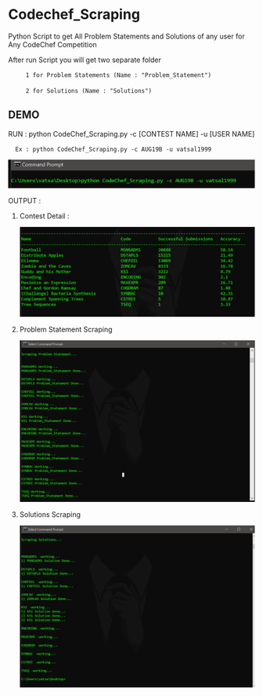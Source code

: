 # Codechef_Scraping
Python Script to get All Problem Statements and Solutions of any user for Any CodeChef Competition 

After run Script you will get two separate folder 

         1 for Problem Statements (Name : "Problem_Statement")
   
         2 for Solutions (Name : "Solutions")

## DEMO
   RUN : python CodeChef_Scraping.py -c [CONTEST NAME] -u [USER NAME]
   
      Ex : python CodeChef_Scraping.py -c AUG19B -u vatsal1999
      
   ![](Images/1.png)
   
   OUTPUT : 
   
   1) Contest Detail : 
   
      ![](Images/2.png)
   
   2) Problem Statement Scraping
   
      ![](Images/3.png)
    
   3) Solutions Scraping
   
      ![](Images/4.png)

